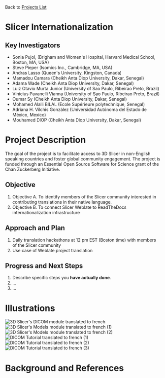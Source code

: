 Back to [Projects List](../../README.md#ProjectsList)

# Slicer Internationalization

## Key Investigators

- Sonia Pujol, (Brigham and Women's Hospital, Harvard Medical School, Boston, MA, USA) 
- Steve Pieper (Isomics Inc., Cambridge, MA, USA) 
- Andras Lasso (Queen's University, Kingston, Canada)
- Mamadou Camara (Cheikh Anta Diop University, Dakar, Senegal)
- Adama Wade (Cheikh Anta Diop University, Dakar, Senegal)
- Luiz Otavio Murta Junior (University of Sao Paulo, Ribeirao Preto, Brazil)
- Vinicius Pavanelli Vianna (University of Sao Paulo, Ribeirao Preto, Brazil)
- Oumar Sy (Cheikh Anta Diop University, Dakar, Senegal)
- Mohamed Alalli BILAL (Ecole Supérieure polytechnique, Senegal)
- Adriana H. Vilchis González (Universidad Autónoma del Estado de México, Mexico)
- Mouhamed DIOP (Cheikh Anta Diop University, Dakar, Senegal)

# Project Description

The goal of the project is to facilitate access to 3D Slicer in non-English speaking countries and foster global community engagement. The project is funded through an Essential Open Source Software for Science grant of the Chan Zuckerberg Initiative. 
## Objective

<!-- Describe here WHAT you would like to achieve (what you will have as end result). -->

1. Objective A. To identify members of the Slicer community interested in contributing translations in their native language. 
1. Objective B. To connect Slicer Weblate to ReadTheDocs internationalization infrastructure 

## Approach and Plan

<!-- Describe here HOW you would like to achieve the objectives stated above. -->

1. Daily translation hackathons at 12 pm EST (Boston time) with members of the Slicer community
1. Use case of Weblate project translation

## Progress and Next Steps

<!-- Update this section as you make progress, describing of what you have ACTUALLY DONE. If there are specific steps that you could not complete then you can describe them here, too. -->

1. Describe specific steps you **have actually done**.
1. ...
1. ...

# Illustrations

<!-- Add pictures and links to videos that demonstrate what has been accomplished.
![Description of picture](Example2.jpg)
![Some more images](Example2.jpg)
-->
![3D Slicer's DICOM module translated to french](https://github.com/NA-MIC/ProjectWeek/blob/master/PW37_2022_Virtual/Projects/SlicerInternationalization/PW/Screenshot%20from%202022-06-30%2020-11-10.png)
![3D Slicer's Models module translated to french (1)](https://github.com/NA-MIC/ProjectWeek/blob/master/PW37_2022_Virtual/Projects/SlicerInternationalization/PW/Screenshot%20from%202022-06-30%2020-11-42.png)
![3D Slicer's Models module translated to french (2)](https://github.com/NA-MIC/ProjectWeek/blob/master/PW37_2022_Virtual/Projects/SlicerInternationalization/PW/Screenshot%20from%202022-06-30%2020-11-55.png)
![DICOM Tutorial translated to french (1)](https://github.com/NA-MIC/ProjectWeek/blob/master/PW37_2022_Virtual/Projects/SlicerInternationalization/PW/Screenshot%20from%202022-06-30%2020-31-27.png)
![DICOM Tutorial translated to french (2)](https://github.com/NA-MIC/ProjectWeek/blob/master/PW37_2022_Virtual/Projects/SlicerInternationalization/PW/Screenshot%20from%202022-06-30%2020-32-32.png)
![DICOM Tutorial translated to french (3)](https://github.com/NA-MIC/ProjectWeek/blob/master/PW37_2022_Virtual/Projects/SlicerInternationalization/PW/Screenshot%20from%202022-06-30%2020-33-40.png)

# Background and References

<!-- If you developed any software, include link to the source code repository. If possible, also add links to sample data, and to any relevant publications. -->
